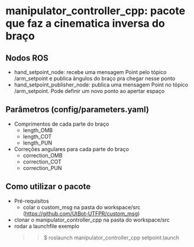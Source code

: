 # manipulator_controller_cpp: pacote que faz a cinematica inversa do braço

## Nodos ROS
- hand_setpoint_node: recebe uma mensagem Point pelo tópico /arm_setpoint e publica ângulos do braço pra chegar nesse ponto
- hand_setpoint_publisher_node: publica uma mensagem Point no tópico /arm_setpoint. Pode definir um novo ponto ao apertar espaço

## Parâmetros (config/parameters.yaml)
- Comprimentos de cada parte do braço 
  -  length_OMB 
  -  length_COT
  -  length_PUN
- Correções angulares para cada parte do braço
  - correction_OMB
  - correction_COT
  - correction_PUN

## Como utilizar o pacote
- Pré-requisitos
  - colar o custom_msg na pasta do workspace/src (https://github.com/UtBot-UTFPR/custom_msg) 
- clonar o manipulator_controller_cpp na pasta do workspace/src
- rodar a launchfile exemplo
  >> $ roslaunch manipulator_controller_cpp setpoint.launch 
